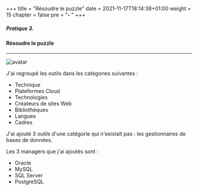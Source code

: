+++
title = "Résoudre le puzzle"
date = 2021-11-17T18:14:38+01:00
weight = 15
chapter = false
pre = "<b>- </b>"
+++
##### Pratique 3.

#### Résoudre le puzzle
***
![avatar](/images/puzzle.png)

J'ai regroupé les outils dans les catégories suivantes :

+ Technique
+ Plateformes Cloud
+ Technologies
+ Créateurs de sites Web
+ Bibliothèques
+ Langues
+ Cadres

J'ai ajouté 3 outils d'une catégorie qui n'existait pas : les gestionnaires de bases de données.

Les 3 managers que j'ai ajoutés sont :
+ Oracle
+ MySQL
+ SQL Server
+ PostgreSQL